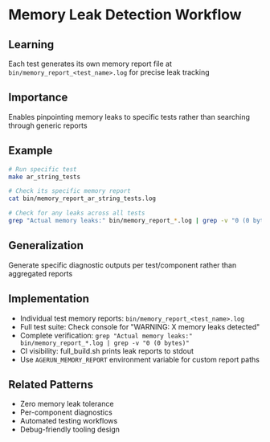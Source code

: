 # Memory Leak Detection Workflow

## Learning
Each test generates its own memory report file at `bin/memory_report_<test_name>.log` for precise leak tracking

## Importance
Enables pinpointing memory leaks to specific tests rather than searching through generic reports

## Example
```bash
# Run specific test
make ar_string_tests

# Check its specific memory report
cat bin/memory_report_ar_string_tests.log

# Check for any leaks across all tests
grep "Actual memory leaks:" bin/memory_report_*.log | grep -v "0 (0 bytes)"
```

## Generalization
Generate specific diagnostic outputs per test/component rather than aggregated reports

## Implementation
- Individual test memory reports: `bin/memory_report_<test_name>.log`
- Full test suite: Check console for "WARNING: X memory leaks detected"
- Complete verification: `grep "Actual memory leaks:" bin/memory_report_*.log | grep -v "0 (0 bytes)"`
- CI visibility: full_build.sh prints leak reports to stdout
- Use `AGERUN_MEMORY_REPORT` environment variable for custom report paths

## Related Patterns
- Zero memory leak tolerance
- Per-component diagnostics
- Automated testing workflows
- Debug-friendly tooling design